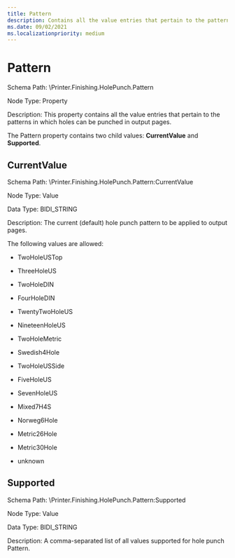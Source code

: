 ```yaml
---
title: Pattern
description: Contains all the value entries that pertain to the patterns in which holes can be punched in output pages.
ms.date: 09/02/2021
ms.localizationpriority: medium
---
```


# Pattern

Schema Path: \\Printer.Finishing.HolePunch.Pattern

Node Type: Property

Description: This property contains all the value entries that pertain to the patterns in which holes can be punched in output pages.

The Pattern property contains two child values: **CurrentValue** and **Supported**.

## CurrentValue

Schema Path: \\Printer.Finishing.HolePunch.Pattern:CurrentValue

Node Type: Value

Data Type: BIDI_STRING

Description: The current (default) hole punch pattern to be applied to output pages.

The following values are allowed:

- TwoHoleUSTop

- ThreeHoleUS

- TwoHoleDIN

- FourHoleDIN

- TwentyTwoHoleUS

- NineteenHoleUS

- TwoHoleMetric

- Swedish4Hole

- TwoHoleUSSide

- FiveHoleUS

- SevenHoleUS

- Mixed7H4S

- Norweg6Hole

- Metric26Hole

- Metric30Hole

- unknown

## Supported

Schema Path: \\Printer.Finishing.HolePunch.Pattern:Supported

Node Type: Value

Data Type: BIDI_STRING

Description: A comma-separated list of all values supported for hole punch Pattern.
